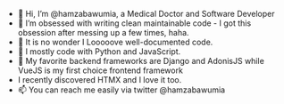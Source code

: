 - 👋 Hi, I’m @hamzabawumia, a Medical Doctor and Software Developer
- 👀 I’m obsessed with writing clean maintainable code - I got this obsession after messing up a few times, haha.
- 👀 It is no wonder I Looooove well-documented code.
- 🌱 I mostly code with Python and JavaScript.
- 💞️ My favorite backend frameworks are Django and AdonisJS while VueJS is my first choice frontend framework
- I recently discovered HTMX and I love it too.
- 📫 You can reach me easily via twitter @hamzabawumia

<!---
hamzabawumia/hamzabawumia is a ✨ special ✨ repository because its `README.md` (this file) appears on your GitHub profile.
You can click the Preview link to take a look at your changes.
--->
